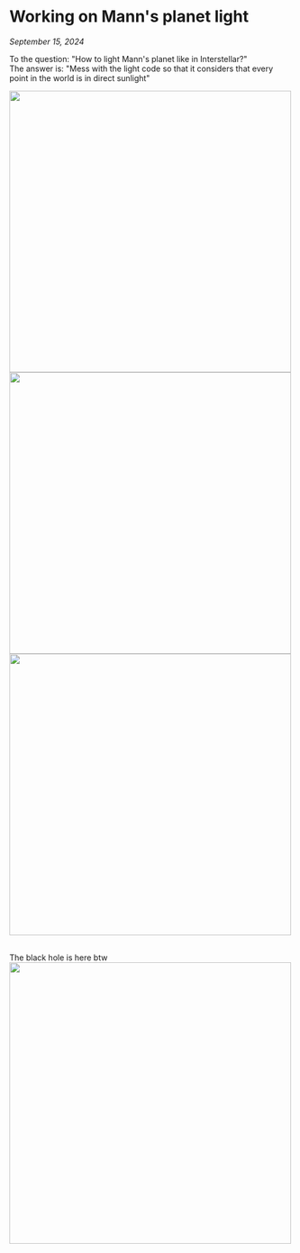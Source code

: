 # Working on Mann's planet light
*September 15, 2024*

To the question: "How to light Mann's planet like in Interstellar?"\
The answer is: "Mess with the light code so that it considers that every point in the world is in direct sunlight"

<img width=500 src="articles/working-on-mann-s-planet-light/day.jpg"/>
<img width=500 src="articles/working-on-mann-s-planet-light/sunset.jpg"/>
<img width=500 src="articles/working-on-mann-s-planet-light/night.jpg"/>

\
The black hole is here btw\
<img width=500 src="articles/working-on-mann-s-planet-light/blackhole.jpg"/>
